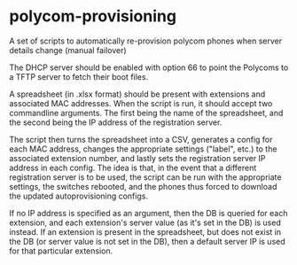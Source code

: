 # polycom-provisioning
A set of scripts to automatically re-provision polycom phones when server details change (manual failover)

The DHCP server should be enabled with option 66 to point the Polycoms to a TFTP server to fetch their boot files.

A spreadsheet (in .xlsx format) should be present with extensions and associated MAC addresses. When the script is run, it should accept two commandline arguments. The first being the name of the spreadsheet, and the second being the IP address of the registration server.

The script then turns the spreadsheet into a CSV, generates a config for each MAC address, changes the appropriate settings ("label", etc.) to the associated extension number, and lastly sets the registration server IP address in each config. The idea is that, in the event that a different registration server is to be used, the script can be run with the appropriate settings, the switches rebooted, and the phones thus forced to download the updated autoprovisioning configs.

If no IP address is specified as an argument, then the DB is queried for each extension, and each extension's server value (as it's set in the DB) is used instead. If an extension is present in the spreadsheet, but does not exist in the DB (or server value is not set in the DB), then a default server IP is used for that particular extension.